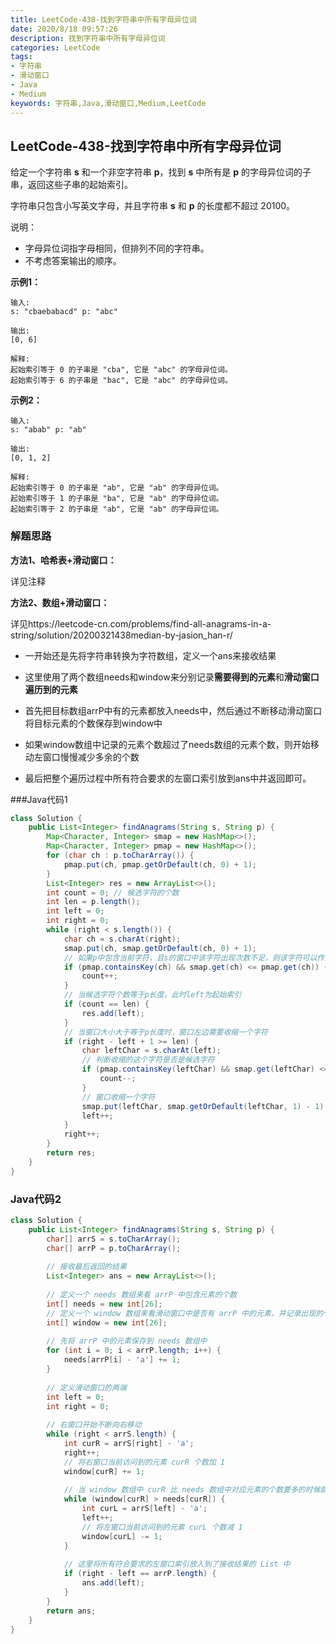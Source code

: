 ```yaml
---
title: LeetCode-438-找到字符串中所有字母异位词
date: 2020/8/18 09:57:26
description: 找到字符串中所有字母异位词
categories: LeetCode
tags: 
- 字符串
- 滑动窗口
- Java
- Medium
keywords: 字符串,Java,滑动窗口,Medium,LeetCode
---
```


## LeetCode-438-找到字符串中所有字母异位词

给定一个字符串 **s** 和一个非空字符串 **p**，找到 **s** 中所有是 **p** 的字母异位词的子串，返回这些子串的起始索引。

字符串只包含小写英文字母，并且字符串 **s** 和 **p** 的长度都不超过 20100。

说明：

- 字母异位词指字母相同，但排列不同的字符串。
- 不考虑答案输出的顺序。

<!--more-->

**示例1：**

```
输入:
s: "cbaebabacd" p: "abc"

输出:
[0, 6]

解释:
起始索引等于 0 的子串是 "cba", 它是 "abc" 的字母异位词。
起始索引等于 6 的子串是 "bac", 它是 "abc" 的字母异位词。
```

**示例2：**

```
输入:
s: "abab" p: "ab"

输出:
[0, 1, 2]

解释:
起始索引等于 0 的子串是 "ab", 它是 "ab" 的字母异位词。
起始索引等于 1 的子串是 "ba", 它是 "ab" 的字母异位词。
起始索引等于 2 的子串是 "ab", 它是 "ab" 的字母异位词。
```

### 解题思路

**方法1、哈希表+滑动窗口：**

详见注释

**方法2、数组+滑动窗口：**

详见https://leetcode-cn.com/problems/find-all-anagrams-in-a-string/solution/20200321438median-by-jasion_han-r/

- 一开始还是先将字符串转换为字符数组，定义一个ans来接收结果

- 这里使用了两个数组needs和window来分别记录**需要得到的元素**和**滑动窗口遍历到的元素**

- 首先把目标数组arrP中有的元素都放入needs中，然后通过不断移动滑动窗口将目标元素的个数保存到window中

- 如果window数组中记录的元素个数超过了needs数组的元素个数，则开始移动左窗口慢慢减少多余的个数

- 最后把整个遍历过程中所有符合要求的左窗口索引放到ans中并返回即可。

###Java代码1

```java
class Solution {
    public List<Integer> findAnagrams(String s, String p) {
        Map<Character, Integer> smap = new HashMap<>();
        Map<Character, Integer> pmap = new HashMap<>();
        for (char ch : p.toCharArray()) {
            pmap.put(ch, pmap.getOrDefault(ch, 0) + 1);
        }
        List<Integer> res = new ArrayList<>();
        int count = 0; // 候选字符的个数
        int len = p.length();
        int left = 0;
        int right = 0;
        while (right < s.length()) {
            char ch = s.charAt(right);
            smap.put(ch, smap.getOrDefault(ch, 0) + 1);
            // 如果p中包含当前字符，且s的窗口中该字符出现次数不足，则该字符可以作为一个候选字符串，count++
            if (pmap.containsKey(ch) && smap.get(ch) <= pmap.get(ch)) {
                count++;
            }
            // 当候选字符个数等于p长度，此时left为起始索引
            if (count == len) {
                res.add(left);
            }
            // 当窗口大小大于等于p长度时，窗口左边需要收缩一个字符
            if (right - left + 1 >= len) {
                char leftChar = s.charAt(left);
                // 判断收缩的这个字符是否是候选字符
                if (pmap.containsKey(leftChar) && smap.get(leftChar) <= pmap.get(leftChar)) {
                    count--;
                }
                // 窗口收缩一个字符
                smap.put(leftChar, smap.getOrDefault(leftChar, 1) - 1);
                left++;
            }
            right++;
        }
        return res;
    }
}
```

### Java代码2

```java
class Solution {
    public List<Integer> findAnagrams(String s, String p) {
        char[] arrS = s.toCharArray();
        char[] arrP = p.toCharArray();
        
        // 接收最后返回的结果
        List<Integer> ans = new ArrayList<>();
        
        // 定义一个 needs 数组来看 arrP 中包含元素的个数
        int[] needs = new int[26];
        // 定义一个 window 数组来看滑动窗口中是否有 arrP 中的元素，并记录出现的个数
        int[] window = new int[26]; 
        
        // 先将 arrP 中的元素保存到 needs 数组中
        for (int i = 0; i < arrP.length; i++) {
            needs[arrP[i] - 'a'] += 1;
        }
        
        // 定义滑动窗口的两端
        int left = 0;
        int right = 0;
        
        // 右窗口开始不断向右移动
        while (right < arrS.length) {
            int curR = arrS[right] - 'a';
            right++;
            // 将右窗口当前访问到的元素 curR 个数加 1 
            window[curR] += 1;
            
            // 当 window 数组中 curR 比 needs 数组中对应元素的个数要多的时候就该移动左窗口指针 
            while (window[curR] > needs[curR]) {
                int curL = arrS[left] - 'a';
                left++;
                // 将左窗口当前访问到的元素 curL 个数减 1 
                window[curL] -= 1;            
            }
            
            // 这里将所有符合要求的左窗口索引放入到了接收结果的 List 中
            if (right - left == arrP.length) {
                ans.add(left);
            }
        }
        return ans;
    }
}
```

